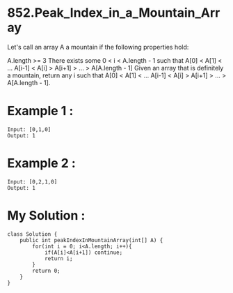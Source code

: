 # 852.Peak_Index_in_a_Mountain_Array
Let's call an array A a mountain if the following properties hold:

A.length >= 3
There exists some 0 < i < A.length - 1 such that A[0] < A[1] < ... A[i-1] < A[i] > A[i+1] > ... > A[A.length - 1]
Given an array that is definitely a mountain, return any i such that A[0] < A[1] < ... A[i-1] < A[i] > A[i+1] > ... > A[A.length - 1].

# Example 1 :
```
Input: [0,1,0]
Output: 1

```
# Example 2 :
```
Input: [0,2,1,0]
Output: 1

```

# My Solution :
```
class Solution {
    public int peakIndexInMountainArray(int[] A) {
        for(int i = 0; i<A.length; i++){
            if(A[i]<A[i+1]) continue;
            return i;
        }
        return 0;
    }
}

```
